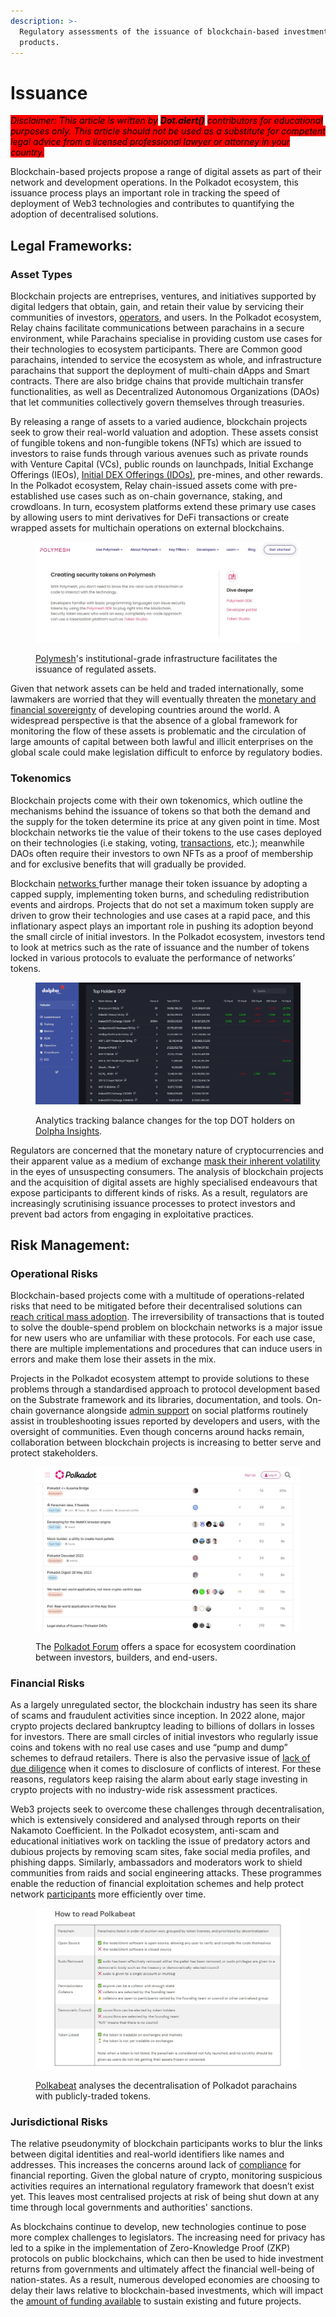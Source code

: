 ```yaml
---
description: >-
  Regulatory assessments of the issuance of blockchain-based investment
  products.
---
```


# Issuance

_<mark style="background-color:red;">Disclaimer: This article is written by</mark> <mark style="background-color:red;"></mark><mark style="background-color:red;">**Dot.alert()**</mark> <mark style="background-color:red;"></mark><mark style="background-color:red;">contributors for educational purposes only. This article should not be used as a substitute for competent legal advice from a licensed professional lawyer or attorney in your country.</mark>_



Blockchain-based projects propose a range of digital assets as part of their network and development operations. In the Polkadot ecosystem, this issuance process plays an important role in tracking the speed of deployment of Web3 technologies and contributes to quantifying the adoption of decentralised solutions.



## Legal Frameworks:

### Asset Types

Blockchain projects are entreprises, ventures, and initiatives supported by digital ledgers that obtain, gain, and retain their value by servicing their communities of investors, [operators](../../3.operations/staking/validating.md), and users. In the Polkadot ecosystem, Relay chains facilitate communications between parachains in a secure environment, while Parachains specialise in providing custom use cases for their technologies to ecosystem participants. There are Common good parachains, intended to service the ecosystem as whole, and infrastructure parachains that support the deployment of multi-chain dApps and Smart contracts. There are also bridge chains that provide multichain transfer functionalities, as well as Decentralized Autonomous Organizations (DAOs) that let communities collectively govern themselves through treasuries.

By releasing a range of assets to a varied audience, blockchain projects seek to grow their real-world valuation and adoption. These assets consist of fungible tokens and non-fungible tokens (NFTs) which are issued to investors to raise funds through various avenues such as private rounds with Venture Capital (VCs), public rounds on launchpads, Initial Exchange Offerings (IEOs), [Initial DEX Offerings (IDOs)](../../3.operations/crowdfunding/initial-dex-offerings.md), pre-mines, and other rewards. In the Polkadot ecosystem, Relay chain-issued assets come with pre-established use cases such as on-chain governance, staking, and crowdloans. In turn, ecosystem platforms extend these primary use cases by allowing users to mint derivatives for DeFi transactions or create wrapped assets for multichain operations on external blockchains.

<figure><img src="../../../.gitbook/assets/R_IPolymesh.JPG" alt="Webpage of Polymesh network presenting its no-code approach to digital assets issuance."><figcaption><p><a href="https://polymesh.network/">Polymesh</a>'s institutional-grade infrastructure facilitates the issuance of regulated assets.</p></figcaption></figure>

Given that network assets can be held and traded internationally, some lawmakers are worried that they will eventually threaten the [monetary and financial sovereignty](https://www.un.org/development/desa/dpad/publication/world-economic-situation-and-prospects-august-2022-briefing-no-163/) of developing countries around the world. A widespread perspective is that the absence of a global framework for monitoring the flow of these assets is problematic and the circulation of large amounts of capital between both lawful and illicit enterprises on the global scale could make legislation difficult to enforce by regulatory bodies.

### Tokenomics

Blockchain projects come with their own tokenomics, which outline the mechanisms behind the issuance of tokens so that both the demand and the supply for the token determine its price at any given point in time. Most blockchain networks tie the value of their tokens to the use cases deployed on their technologies (i.e staking, voting, [transactions](../../1.acquisition/transaction-explorers.md), etc.); meanwhile DAOs often require their investors to own NFTs as a proof of membership and for exclusive benefits that will gradually be provided.

Blockchain [networks ](../networks/)further manage their token issuance by adopting a capped supply, implementing token burns, and scheduling redistribution events and airdrops. Projects that do not set a maximum token supply are driven to grow their technologies and use cases at a rapid pace, and this inflationary aspect plays an important role in pushing its adoption beyond the small circle of initial investors. In the Polkadot ecosystem, investors tend to look at metrics such as the rate of issuance and the number of tokens locked in various protocols to evaluate the performance of networks’ tokens.

<figure><img src="../../../.gitbook/assets/R_IDolpha.JPG" alt="A page of Dotsama Insights tracking top DOT account by balances."><figcaption><p>Analytics tracking balance changes for the top DOT holders on <a href="https://dolpha.com/">Dolpha Insights</a>. </p></figcaption></figure>

Regulators are concerned that the monetary nature of cryptocurrencies and their apparent value as a medium of exchange [mask their inherent volatility](https://moneysmart.gov.au/investment-warnings/cryptocurrencies) in the eyes of unsuspecting consumers. The analysis of blockchain projects and the acquisition of digital assets are highly specialised endeavours that expose participants to different kinds of risks. As a result, regulators are increasingly scrutinising issuance processes to protect investors and prevent bad actors from engaging in exploitative practices.



## Risk Management:

### Operational Risks&#x20;

Blockchain-based projects come with a multitude of operations-related risks that need to be mitigated before their decentralised solutions can [reach critical mass adoption](https://www.bnymellon.com/us/en/insights/all-insights/digital-assets-from-fringe-to-future.html). The irreversibility of transactions that is touted to solve the double-spend problem on blockchain networks is a major issue for new users who are unfamiliar with these protocols. For each use case, there are multiple implementations and procedures that can induce users in errors and make them lose their assets in the mix.

Projects in the Polkadot ecosystem attempt to provide solutions to these problems through a standardised approach to protocol development based on the Substrate framework and its libraries, documentation, and tools. On-chain governance alongside [admin support](../../4.social-support/) on social platforms routinely assist in troubleshooting issues reported by developers and users, with the oversight of communities. Even though concerns around hacks remain, collaboration between blockchain projects is increasing to better serve and protect stakeholders.

<figure><img src="../../../.gitbook/assets/R_IPolkadotForum.JPG" alt="A page of Polkadot Forum with ongoing discussion threads about ecosystem initiatives."><figcaption><p>The <a href="https://forum.polkadot.network/">Polkadot Forum</a> offers a space for ecosystem coordination between investors, builders, and end-users.</p></figcaption></figure>

### Financial Risks

As a largely unregulated sector, the blockchain industry has seen its share of scams and fraudulent activities since inception. In 2022 alone, major crypto projects declared bankruptcy leading to billions of dollars in losses for investors. There are small circles of initial investors who regularly issue coins and tokens with no real use cases and use “pump and dump” schemes to defraud retailers. There is also the pervasive issue of [lack of due diligence](https://www2.deloitte.com/content/dam/Deloitte/at/Documents/risk/at-market-integrity-considerations-for-digital-assets-2023.pdf) when it comes to disclosure of conflicts of interest. For these reasons, regulators keep raising the alarm about early stage investing in crypto projects with no industry-wide risk assessment practices.

Web3 projects seek to overcome these challenges through decentralisation, which is extensively considered and analysed through reports on their Nakamoto Coefficient. In the Polkadot ecosystem, anti-scam and educational initiatives work on tackling the issue of predatory actors and dubious projects by removing scam sites, fake social media profiles, and phishing dapps. Similarly, ambassadors and moderators work to shield communities from raids and social engineering attacks. These programmes enable the reduction of financial exploitation schemes and help protect network [participants](../networks/participation.md) more efficiently over time.

<figure><img src="../../../.gitbook/assets/R_IPolkabeat.JPG" alt="Criteria implemented by Polkabeat to evaluate the decentralisation of Polkadot parachains."><figcaption><p><a href="https://polkabeat.org/polkabeat/">Polkabeat</a> analyses the decentralisation of Polkadot parachains with publicly-traded tokens.</p></figcaption></figure>

### Jurisdictional Risks

The relative pseudonymity of blockchain participants works to blur the links between digital identities and real-world identifiers like names and addresses. This increases the concerns around lack of [compliance](../platforms/compliance.md) for financial reporting. Given the global nature of crypto, monitoring suspicious activities requires an international regulatory framework that doesn’t exist yet. This leaves most centralised projects at risk of being shut down at any time through local governments and authorities' sanctions.

As blockchains continue to develop, new technologies continue to pose more complex challenges to legislators. The increasing need for privacy has led to a spike in the implementation of Zero-Knowledge Proof (ZKP) protocols on public blockchains, which can then be used to hide investment returns from governments and ultimately affect the financial well-being of nation-states. As a result, numerous developed economies are choosing to delay their laws relative to blockchain-based investments, which will impact the [amount of funding available](https://www.galaxy.com/research/insights/crypto-venture-capital-q1-2023/) to sustain existing and future projects.

